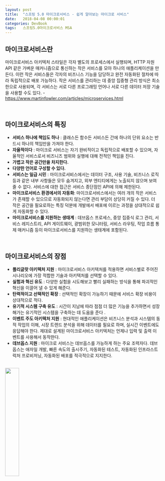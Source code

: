 ```yaml
---
layout: post
title:  "스프링 5.0 마이크로서비스 - 쉽게 알아보는 마이크로 서비스"
date:   2018-04-08 00:00:01
categories: DevBook
tags:	스프링5.0마이크로서비스 MSA 
---
```


## 마이크로서비스란
마이크로서비스 아키텍처 스타일은 각자 별도의 프로세스에서 실행되며, HTTP 자원  API 같은 가벼운 매커니즘으로 통신하는 작은 서비스를 모아 하나의 애플리케이션을 만든다. 이런 작은 서비스들은 각자의 비즈니스 기능을 담당하고 완전 자동화된 절차에 따라 독립적으로 배포 가능하다. 작은 서비스를 관리하는 데 중앙 집중형 관리 방식은 최소한으로 사용되며, 각 서비스는 서로 다른 프로그래밍 언어나 서로 다른 데이터 저장 기술을 사용할 수도 있다. -https://www.martinfowler.com/articles/microservices.html

<br/>

## 마이크로서비스의 특징

- **서비스 하나에 책임도 하나** : 클래스든 함수든 서비스든 간에 하나의 단위 요소는 반드시 하나의 책임만을 가져야 한다.
- **자율적이다** : 마이크로 서비스는 자기 완비적이고 독립적으로 배포할 수 있으며, 자율적인 서비스로서 비즈니즈 범위와 실행에 대해 전적인 책임을 진다. 
- **가볍고 작은 공간만을 차지한다.** 
- **다양한 언어로 구성할 수 있다.** 
- **서비스는 일급 시민** : 마이크로서비스에서는 데이터 구조, 사용 기술, 비즈니스 로직 등과 같은 내부 사항들은 모두 숨겨지고, 외부 엔티티에게는 노출되지 않으며 보여줄 수 없다. 서비스에 대한 접근은 서비스 종단점인 API에 의해 제한된다. 
- **마이크로서비스 환경에서의 자동화**: 마이크로서비스에서는 여러 개의 작은 서비스가 존재할 수 있으므로 자동화되지 않는다면 관리 부담이 상당히 커질 수 있다. 더 작은 공간을 필요로하는 특징 덕분에 개발에서 배포에 이르는 과정을 상대적으로 쉽게 자동화할 수 있다. 
- **마이크로서비스를 지원하는 생태계** : 데브옵스 프로세스, 중앙 집중식 로그 관리, 서비스 레지스트리, API 게이트웨이, 광범위한 모니터링, 서비스 라우팅, 작업 흐름 통제 매커니즘 등이 마이크로서비스를 지원하는 생태계에 포함된다. 

<br/>

## 마이크로서비스의 장점
- **폴리글랏 아키텍처 지원** : 마이크로서비스 아키텍처를 적용하면 서비스별로 주어진 시나리오에 가장 적합한 기술과 아키텍처를 선택할 수 있다.
- **실험과 혁신 유도** : 다양한 실험을 시도해보고 빨리 실패하는 방식을 통해 파괴적인 혁신을 이끌어 낼 수 있게 해준다. 
- **탄력적이고 선택적인 확장** : 선택적인 확장이 가능하기 때문에 서비스 확장 비용이 상대적으로 적다. 
- **유기적 시스템 구축 유도** : 시간이 지남에 따라 점점 더 많은 기능을 추가하면서 성장해가는 유기적인 시스템을 구축하는 데 도움을 준다 .
- **이벤트 주도 아키텍처 지원** : 현대적인 애플리케이션은 비즈니스 분석과 시스템의 동적 작업의 이해, 시장 트렌드 분석을 위해 데이터를 필요로 하며, 실시간 이벤트에도 응답해야 한다. 제대로 설계된 마이크로서비스 아키텍처는 언제나 입력 및 출력 이벤트를 사용해서 동작한다. 
- **데브옵스 지원** : 마이크로 서비스는 데브옵스를 가능하게 하는 주요 조력자다. 데브옵스는 애자일 개발, 빠른 속도의 출시주기, 자동화된 테스트, 자동화된 인프라스트럭처 프로비저닝, 자동화된 배포를 적극적으로 지지한다.


<br/>

<a href="http://www.aladin.co.kr/shop/wproduct.aspx?ItemId=132176859">
  <img class="book" style="width: 30%; height: 30%" src="http://image.aladin.co.kr/product/13217/68/cover/k462532593_1.jpg"/>
</a>

<br/>
